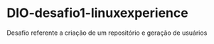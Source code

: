 # DIO-desafio1-linuxexperience
Desafio referente a criação de um repositório  e geração de usuários
